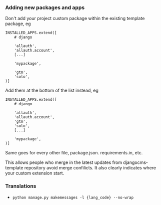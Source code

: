 ### Adding new packages and apps

Don't add your project custom package within the existing template package, eg
```
INSTALLED_APPS.extend([
    # django

    'allauth',
    'allauth.account',
    [...]

    'mypackage',

    'gtm',
    'solo',
)]
```

Add them at the bottom of the list instead, eg
```
INSTALLED_APPS.extend([
    # django

    'allauth',
    'allauth.account',
    'gtm',
    'solo',
    [...]

    'mypackage',
)]
```

Same goes for every other file, package.json. requirements.in, etc.

This allows people who merge in the latest updates from djangocms-template repository avoid merge confilicts.
It also clearly indicates where your custom extension start.

### Translations

- `python manage.py makemessages -l {lang_code} --no-wrap`
